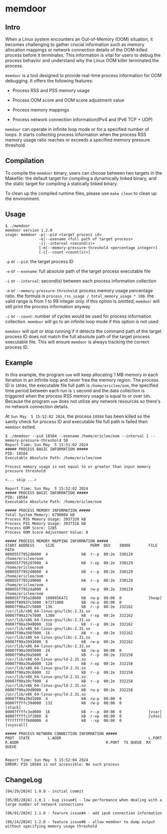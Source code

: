 # memdoor

## Intro

When a Linux system encounters an Out-of-Memory (OOM) situation, it becomes challenging to gather crucial information such as memory allocation mappings or network connection details of the OOM-killed process before it terminates. This information is vital for users to debug the process behavior and understand why the Linux OOM killer terminated the process.

`memdoor` is a tool designed to provide real-time process information for OOM debugging. It offers the following features:

* Process RSS and PSS memory usage

* Process OOM score and OOM score adjustment value

* Process memory mappings

* Process network connection information(IPv4 and IPv6 TCP + UDP)

`memdoor` can operate in infinite loop mode or for a specified number of loops. It starts collecting process information when the process RSS memory usage ratio reaches or exceeds a specified memory pressure threshold.

## Compilation

To compile the `memdoor` binary, users can choose between two targets in the Makefile: the default target for compiling a dynamically linked binary, and the static target for compiling a statically linked binary.

To clean up the compiled runtime files, please use `make clean` to clean up the environment.

## Usage

```
$ ./memdoor 
memdoor version 1.2.0
usage: memdoor -p|--pid <target process id>
               -e|--exename <full path of target process>
               -i|--interval <second(s)>
               [-m|--memory-pressure-threshold <percentage integer>]
               [-c|--count <count(s)>]
```

`-p` or `--pid`: the target process ID

`-e` or `--exename`: full absolute path of the target process executable file

`-i` or `--interval`: second(s) between each process information collection

`-m` or `--memory-pressure-threshold`: process memory usage percentage ratio. the formula is `process_rss_usage / total_memory_usage * 100`. the valid range is from 1 to 99 integer only. if this option is omitted, `memdoor` will still print the process information anyway

`-c` or `--count`: number of cycles would be used for process information collection. `memdoor` will go to an infinite loop mode if this option is not used

`memdoor` will quit or stop running if it detects the command path of the target process ID does not match the full absolute path of the target process executable file. This will ensure `memdoor` is always tracking the correct process ID.

## Example

In this example, the program `oom` will keep allocating 1 MB memory in each iteration in an infinite loop and never free the memory region. The process ID is `18584`, the executable file full path is `/home/ericlee/oom`, the specified time period between each run is `1` second and the data collection is triggered when the process RSS memory usage is equal to or over `50%`. Because the program `oom` does not utilize any network resources so there's no network connection details.

At `Sun May  5 15:52:02 2024`, the process `18584` has been killed so the sanity check for process ID and executable file full path is failed then `memdoor` exited.

```
$ ./memdoor --pid 18584 --exename /home/ericlee/oom --interval 1 --memory-pressure-threshold 50
Report Time: Sun May  5 15:51:02 2024
##### PROCESS BASIC INFORMATION #####
PID: 18584
Executable Absolute Path: /home/ericlee/oom

Process memory usage is not equal to or greater than input memory pressure threshold

<... skip ...>

Report Time: Sun May  5 15:52:02 2024
##### PROCESS BASIC INFORMATION #####
PID: 18584
Executable Absolute Path: /home/ericlee/oom

##### PROCESS MEMORY INFORMATION #####
Total System Memory: 6790004 kB
Process RSS Memory Usage: 3937320 kB
Process PSS Memory Usage: 3937316 kB
Process OOM Score: 1285
Process OOM Score Adjustment Value: 0

##### PROCESS MEMORY MAPPING INFORMATION #####
START ADDRESS     SIZE                PERM  DEV    INODE        FILE PATH
000055f7952d6000  4               kB  r--p  00:2e  330129       /home/ericlee/oom
000055f7952d7000  4               kB  r-xp  00:2e  330129       /home/ericlee/oom
000055f7952d8000  4               kB  r--p  00:2e  330129       /home/ericlee/oom
000055f7952d9000  4               kB  r--p  00:2e  330129       /home/ericlee/oom
000055f7952da000  4               kB  rw-p  00:2e  330129       /home/ericlee/oom
000055f795a28000  1008056472      kB  rw-p  00:00  0            [heap]
00007f80937c5000  67371008        kB  rw-p  00:00  0            
00007f90a37c5000  136             kB  r--p  00:2e  332162       /usr/lib/x86_64-linux-gnu/libc-2.31.so
00007f90a37e7000  1380            kB  r-xp  00:2e  332162       /usr/lib/x86_64-linux-gnu/libc-2.31.so
00007f90a3940000  316             kB  r--p  00:2e  332162       /usr/lib/x86_64-linux-gnu/libc-2.31.so
00007f90a398f000  16              kB  r--p  00:2e  332162       /usr/lib/x86_64-linux-gnu/libc-2.31.so
00007f90a3993000  8               kB  rw-p  00:2e  332162       /usr/lib/x86_64-linux-gnu/libc-2.31.so
00007f90a3995000  24              kB  rw-p  00:00  0            
00007f90a39a5000  4               kB  r--p  00:2e  332158       /usr/lib/x86_64-linux-gnu/ld-2.31.so
00007f90a39a6000  128             kB  r-xp  00:2e  332158       /usr/lib/x86_64-linux-gnu/ld-2.31.so
00007f90a39c6000  32              kB  r--p  00:2e  332158       /usr/lib/x86_64-linux-gnu/ld-2.31.so
00007f90a39cf000  4               kB  r--p  00:2e  332158       /usr/lib/x86_64-linux-gnu/ld-2.31.so
00007f90a39d0000  4               kB  rw-p  00:2e  332158       /usr/lib/x86_64-linux-gnu/ld-2.31.so
00007f90a39d1000  4               kB  rw-p  00:00  0            
00007ffffc39d000  132             kB  rw-p  00:00  0            [stack]
00007ffffc3ed000  16              kB  r--p  00:00  0            [vvar]
00007ffffc3f1000  8               kB  r-xp  00:00  0            [vdso]
ffffffffff600000  4               kB  --xp  00:00  0            [vsyscall]

##### PROCESS NETWORK CONNECTION INFORMATION #####
PROT  STATE        L.ADDR                                       L.PORT  R.ADDR                                       R.PORT  TX QUEUE  RX QUEUE  


Report Time: Sun May  5 15:52:04 2024
ERROR: PID 18584 is not accessible: No such process
```

## ChangeLog

```
[04/29/2024] 1.0.0 - initial commit

[05/05/2024] 1.0.1 - bug issue#1 - low performance when dealing with a large number of network connections

[06/01/2024] 1.1.0 - fearure issue#4 - add ipv6 connection information

[06/14/2024] 1.2.0 - feature issue#6 - allow memdoor to dump output without specifying memory usage threshold
```

